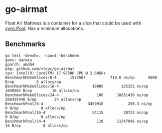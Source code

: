 # go-airmat

Float Air Mattress is a container for a slice that could be used with [sync.Pool](https://pkg.go.dev/sync#Pool).
Has a minimum allocations.

## Benchmarks
```shell
go test -bench=. -cpu=4 -benchmem
goos: darwin
goarch: amd64
pkg: github.com/vtopc/go-airmat
cpu: Intel(R) Core(TM) i7-9750H CPU @ 2.60GHz
BenchmarkMakeSlices/8-4 	 1573507	       719.0 ns/op	    4080 B/op	       8 allocs/op
BenchmarkMakeSlices/16-4         	   10000	    125151 ns/op	 1048562 B/op	      16 allocs/op
BenchmarkMakeSlices/24-4         	     100	  18851436 ns/op	268435446 B/op	      24 allocs/op
BenchmarkPool/8-4                	 3459918	       289.3 ns/op	       0 B/op	       0 allocs/op
BenchmarkPool/16-4               	   54115	     20723 ns/op	       9 B/op	       0 allocs/op
BenchmarkPool/24-4               	     110	  11347946 ns/op	      15 B/op	       0 allocs/op
```
